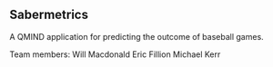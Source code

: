 ## Sabermetrics
A QMIND application for predicting the outcome of baseball games.

Team members: 
Will Macdonald
Eric Fillion
Michael Kerr

